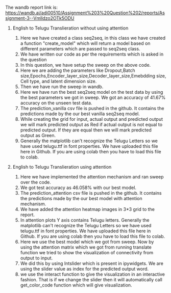 The wandb report link is: https://wandb.ai/adi00510/Assignment%203%20Question%202/reports/Assignment-3--Vmlldzo2OTk5ODU

1. English to Telugu Translieration without using attention
    1. Here we have created a class seq2seq, in this class we have created a function "create_model" which will return a model based on different parameters which are passed to seq2seq class.
    2. We have written our code as per the requirements which is asked in the question
    3. In this question, we have setup the sweep on the above code.
    4. Here we are adding the parameters like Dropout,Batch size,Epochs,Encoder_layer_size,Decoder_layer_size,Emebdding size, Cell type, and latent dimension size.
    5. Then we have run the sweep in wandb.
    6. Here we have run the best seq2seq model on the test data by using the best parameters we got in sweep. We got an accuracy of 41.67% accuracy on the unseen test data.
    7. The prediction_vanilla csv file is pushed in the github. It contains the predictions made by the our best vanilla seq2seq model.
    8. While creating the grid for input, actual output and predicted output we will mark predicted output as Red if actual output is not equal to predicted output. If they are equal then we will mark predicted output as Green.
    9. Generally the matplotlib can't recognize the Telugu Letters so we have used telugu.ttf in font properties. We have uploaded this file here in Github. If you are using colab then you have to load this file to colab.
    
 2. English to Telugu Translieration using attention
    1. Here we have implemented the attention mechanism and ran sweep over the code.
    2. We got test accuracy as 46.058% with our best model.
    3. The prediction_attention csv file is pushed in the github. It contains the predictions made by the our best model with attention mechanism.
    4. We have added the attention heatmap images in 3\*3 grid to the report. 
    5. In attention plots Y axis contains Telugu letters. Generally the matplotlib can't recognize the Telugu Letters so we have used telugu.ttf in font properties. We have uploaded this file here in Github. If you are using colab then you have to load this file to colab.
    6. Here we use the best model which we got from sweep. Now by using the attention matrix which we got from running translate function we tried to show the visualization of connectivity from output to input.  
    7. We did this by using Intslider which is present in ipywidgets. We are using the slider value as index for the predicted output word. 
    8. we use the interact function to give the visualization in an interactive fashion. That is if we change the slider then it will automatically call get_color_code function which will give visualization. 


